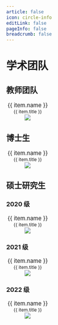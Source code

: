 ```yaml
---
article: false
icon: circle-info
editLink: false
pageInfo: false
breadcrumb: false
---
```


# 学术团队

## 教师团队

<div class="row">
    <div class="team">
        <div class="team-item" v-for="(item, index) in teachers" :key="index">
          <img :src="`${avatarBaseUrl}${item.avatar}`" alt="" />
          <div class="name">{{ item.name }}</div>
          <div class="title">{{ item.title }}</div>
          <a href="{{ item.link }}" target="_blank"><img src="assets/images/home.gif"></a>
      </div>
    </div>
</div>

## 博士生

<div class="row">
    <div class="team">
        <div class="team-item" v-for="(item, index) in phds" :key="index">
          <img :src="`${avatarBaseUrl}${item.avatar}`" alt="" />
          <div class="name">{{ item.name }}</div>
          <div class="title">{{ item.title }}</div>
          <a href="{{ item.link }}" target="_blank"><img src="assets/images/home.gif"></a>
      </div>
    </div>
</div>

## 硕士研究生

### 2020 级

<div class="row">
    <div class="team">
        <div class="team-item" v-for="(item, index) in masters20" :key="index">
          <img :src="`${avatarBaseUrl}${item.avatar}`" alt="" />
          <div class="name">{{ item.name }}</div>
          <div class="title">{{ item.title }}</div>
          <a href="{{ item.link }}" target="_blank"><img src="assets/images/home.gif"></a>
      </div>
    </div>
</div>

### 2021 级

<div class="row">
    <div class="team">
        <div class="team-item" v-for="(item, index) in masters21" :key="index">
          <img :src="`${avatarBaseUrl}${item.avatar}`" alt="" />
          <div class="name">{{ item.name }}</div>
          <div class="title">{{ item.title }}</div>
          <a href="{{ item.link }}" target="_blank"><img src="assets/images/home.gif"></a>
      </div>
    </div>
</div>

### 2022 级

<div class="row">
    <div class="team">
        <div class="team-item" v-for="(item, index) in masters22" :key="index">
          <img :src="`${avatarBaseUrl}${item.avatar}`" alt="" />
          <div class="name">{{ item.name }}</div>
          <div class="title">{{ item.title }}</div>
          <a href="{{ item.link }}" target="_blank"><img src="assets/images/home.gif"></a>
      </div>
    </div>
</div>

<script>
    export default {
  // data() 返回的属性将会成为响应式的状态
  // 并且暴露在 `this` 上
  data() {
    return {
      avatarBaseUrl: "assets/images/memberimage/",
      teachers: [
        {
            name: "丁兴号",
            avatar: "dingxinghao.jpg",
            title: "教授，博导",
            link: "teamindex/xhding.html"
        },
        {
            name: "黄悦",
            avatar: "huangyue.jpg",
            title: "教授，硕导",
            link: "teamindex/yhuang.html"
        },
        {
            name: "肖珍龙",
            avatar: "xiaozhenlong.jpg",
            title: "副教授，硕导",
            link: "teamindex/zlxiao.html"
        },
        {
            name: "涂晓彤",
            avatar: "tuxiaotong.jpg",
            title: "助理教授，硕导",
            link: "teamindex/xttu.html"
        },
        {
            name: "John Paisely",
            avatar: "john.jpg",
            title: "客座教授",
            link: "http://www.columbia.edu/~jwp2128/"
        },
        {
            name: "Mingyuan Zhou",
            avatar: "zhoumingyuan.png",
            title: "客座教授",
            link: "http://mingyuanzhou.github.io/"
        },
      ],
      phds: [
              {
        "name": "傅雪阳",
        "avatar": "fuxueyang.jpg",
        "title": "2014级",
        "link": "https://xueyangfu.github.io"
      },
      {
        "name": "王宇",
        "avatar": "wangyu.jpg",
        "title": "2015级",
        "link": "teamindex/ywang.html"
      },
      {
        "name": "孙立言",
        "avatar": "sunliyan.jpg",
        "title": "2016级",
        "link": "https://lynnsunxmu.github.io"
      },
      { "name": "王武", "avatar": "wangwu.jpg", "title": "2017级", "link": "#" },
      {
        "name": "林煌星",
        "avatar": "linhuangxing.jpg",
        "title": "2018级",
        "link": "#"
      },
      {
        "name": "井长兴",
        "avatar": "jingchangxing.jpg",
        "title": "2018级",
        "link": "#"
      },
      {
        "name": "富振奇",
        "avatar": "fuzhenqi.jpg",
        "title": "2019级",
        "link": "https://zhenqifu.github.io/"
      },
      { "name": "马超", "avatar": "machao.jpg", "title": "2019级", "link": "#" },
      { "name": "徐浩特", "avatar": "xuhaote.jpg", "title": "2020级", "link": "#" },
      {
        "name": "匡振宇",
        "avatar": "kuangzhenyu.jpg",
        "title": "2020级",
        "link": "#"
      },
      { "name": "孟戈", "avatar": "mengge.jpg", "title": "2021级", "link": "#" },
      {
        "name": "黄飞成",
        "avatar": "huangfeicheng.jpg",
        "title": "2021级",
        "link": "#"
      },
      { "name": "林溦", "avatar": "linwei.png", "title": "2022级", "link": "#" },
      {
        "name": "黄海靓",
        "avatar": "huanghailiang.jpg",
        "title": "2022级",
        "link": "#"
      },
      {
        "name": "王莹莹",
        "avatar": "wangyingying.jpg",
        "title": "2022级",
        "link": "#"
      },
      ],
      masters20: [
          {
    "name": "蔡森林",
    "avatar": "caisenlin.jpg",
    "title": "2020级",
    "link": ""
  },
  { "name": "柴舒", "avatar": "chaishu.jpg", "title": "2020级", "link": "" },
  {
    "name": "陈睿哲",
    "avatar": "chenruizhe.jpg",
    "title": "2020级",
    "link": ""
  },
  {
    "name": "丁之元",
    "avatar": "dingzhiyuan.jpg",
    "title": "2020级",
    "link": ""
  },
  { "name": "何楚楚", "avatar": "hechuchu.jpg", "title": "2020级", "link": "" },
  {
    "name": "黄乐兴",
    "avatar": "huanglexing.jpg",
    "title": "2020级",
    "link": ""
  },
  {
    "name": "李炯承",
    "avatar": "lijiongcheng.jpg",
    "title": "2020级",
    "link": ""
  },
  { "name": "梁浩", "avatar": "lianghao.jpg", "title": "2020级", "link": "" },
  {
    "name": "林晓鹏",
    "avatar": "linxiaopeng.jpg",
    "title": "2020级",
    "link": ""
  },
  {
    "name": "饶智杰",
    "avatar": "raozhijie.jpg",
    "title": "2020级",
    "link": ""
  },
  { "name": "王天浚", "avatar": "dabai.jpg", "title": "2020级", "link": "" },
  {
    "name": "王蔚瑜",
    "avatar": "wangweiyu.jpg",
    "title": "2020级",
    "link": ""
  },
  {
    "name": "余少聪",
    "avatar": "yushaocong.jpg",
    "title": "2020级",
    "link": ""
  },
  { "name": "张弛", "avatar": "zhangchi.png", "title": "2020级", "link": "" },
  {
    "name": "周观星",
    "avatar": "zhouguanxing.jpg",
    "title": "2020级",
    "link": ""
  },
  {
    "name": "庄易鸿",
    "avatar": "zhuangyihong.jpg",
    "title": "2020级",
    "link": ""
  },
],
masters21: [
    { "name": "褚学业", "avatar": "chuxueye.jpg", "title": "2021级", "link": "" },
  {
    "name": "丁海舟",
    "avatar": "dinghaizhou.jpg",
    "title": "2021级",
    "link": ""
  },
  { "name": "胡郁明", "avatar": "huyuming.jpg", "title": "2021级", "link": "" },
  {
    "name": "赖灿兴",
    "avatar": "laicanxing.jpg",
    "title": "2021级",
    "link": ""
  },
  {
    "name": "林初阳",
    "avatar": "linchuyang.jpg",
    "title": "2021级",
    "link": ""
  },
  {
    "name": "刘奕阳",
    "avatar": "liuyiyang.jpg",
    "title": "2021级",
    "link": ""
  },
  { "name": "吕正芃", "avatar": "dabai.jpg", "title": "2021级", "link": "" },
  { "name": "毛怡瑾", "avatar": "maoyijin.jpg", "title": "2021级", "link": "" },
  {
    "name": "魏海艳",
    "avatar": "weihaiyan.jpg",
    "title": "2021级",
    "link": ""
  },
  { "name": "徐迎", "avatar": "xuying.jpg", "title": "2021级", "link": "" },
  { "name": "杨刚", "avatar": "yanggang.jpg", "title": "2021级", "link": "" },
  {
    "name": "张勇华",
    "avatar": "zhangyonghua.jpg",
    "title": "2021级",
    "link": ""
  },
  {
    "name": "郑国庆",
    "avatar": "zhengguoqing.jpg",
    "title": "2021级",
    "link": ""
  },
  { "name": "钟杰", "avatar": "zhongjie.jpg", "title": "2021级", "link": "" },
  {
    "name": "钟亦劲",
    "avatar": "zhongyijin.jpg",
    "title": "2021级",
    "link": ""
  },
  {
    "name": "周文波",
    "avatar": "zhouwenbo.jpg",
    "title": "2021级",
    "link": ""
  },
],
masters22:[
    { "name": "陈晓璐", "avatar": "陈晓璐.jpg", "title": "2022级", "link": "" },
  { "name": "程利东", "avatar": "程利东.jpg", "title": "2022级", "link": "" },
  { "name": "邓成浩", "avatar": "邓成浩.jpg", "title": "2022级", "link": "" },
  { "name": "董於航", "avatar": "董於航.jpg", "title": "2022级", "link": "" },
  { "name": "范琳钰", "avatar": "范琳钰.jpg", "title": "2022级", "link": "" },
  { "name": "黄婧嘉", "avatar": "黄婧嘉.png", "title": "2022级", "link": "" },
  { "name": "李晨", "avatar": "李晨.jpg", "title": "2022级", "link": "" },
  { "name": "林鸿", "avatar": "林鸿.jpg", "title": "2022级", "link": "" },
  { "name": "马晨雨", "avatar": "马晨雨.jpg", "title": "2022级", "link": "" },
  { "name": "彭家傲", "avatar": "彭家傲.jpg", "title": "2022级", "link": "" },
  { "name": "唐路垚", "avatar": "唐路垚.jpg", "title": "2022级", "link": "" },
  { "name": "吴庆垚", "avatar": "吴庆垚.jpg", "title": "2022级", "link": "" },
  { "name": "夏周翔", "avatar": "夏周翔.jpg", "title": "2022级", "link": "" },
  { "name": "余河灯", "avatar": "余河灯.jpg", "title": "2022级", "link": "" },
  { "name": "袁与炫", "avatar": "袁与炫.jpg", "title": "2022级", "link": "" },
  { "name": "章弘阳", "avatar": "章弘阳.jpg", "title": "2022级", "link": "" },
  { "name": "庄荣晋", "avatar": "庄荣晋.jpg", "title": "2022级", "link": "" },
  {
    "name": "王珺玮",
    "avatar": "wangjunwei.jpg",
    "title": "2022级",
    "link": ""
  }
]
    }
  },

}
</script>

<style>
.team {
  display: grid;
  grid-template-columns: repeat(auto-fill, minmax(100px, 1fr)); /* 自动换行并自动平均分配宽度 */
  gap: 15px; /* 可以添加适当的间距 */
  text-align: center;

}
.name {
    font-size: 15px;
}
.title {
    font-size: 12px;
}

</style>
